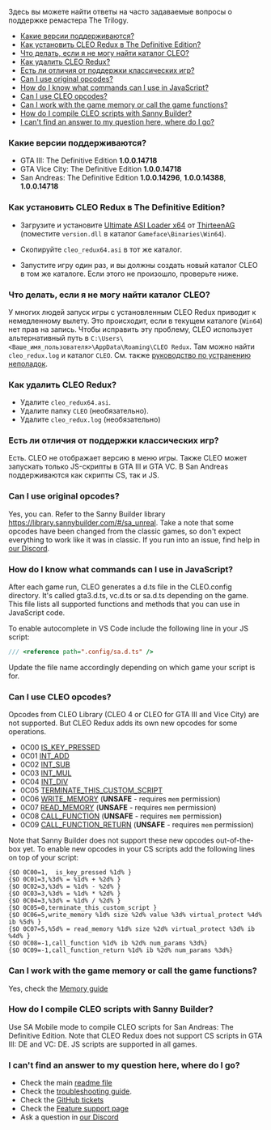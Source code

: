 Здесь вы можете найти ответы на часто задаваемые вопросы о поддержке ремастера The Trilogy.

- [Какие версии поддерживаются?](#какие-версии-поддерживаются)
- [Как установить CLEO Redux в The Definitive Edition?](#как-установить-cleo-redux-в-the-definitive-edition)
- [Что делать, если я не могу найти каталог CLEO?](#что-делать-если-я-не-могу-найти-каталог-cleo)
- [Как удалить CLEO Redux?](#как-удалить-cleo-redux)
- [Есть ли отличия от поддержки классических игр?](#есть-ли-отличия-от-поддержки-классических-игр)
- [Can I use original opcodes?](#can-i-use-original-opcodes)
- [How do I know what commands can I use in JavaScript?](#how-do-i-know-what-commands-can-i-use-in-javascript)
- [Can I use CLEO opcodes?](#can-i-use-cleo-opcodes)
- [Can I work with the game memory or call the game functions?](#can-i-work-with-the-game-memory-or-call-the-game-functions)
- [How do I compile CLEO scripts with Sanny Builder?](#how-do-i-compile-cleo-scripts-with-sanny-builder)
- [I can't find an answer to my question here, where do I go?](#i-cant-find-an-answer-to-my-question-here-where-do-i-go)

### Какие версии поддерживаются?

- GTA III: The Definitive Edition **1.0.0.14718** 
- GTA Vice City: The Definitive Edition **1.0.0.14718** 
- San Andreas: The Definitive Edition **1.0.0.14296**, **1.0.0.14388**, **1.0.0.14718** 

### Как установить CLEO Redux в The Definitive Edition?

- Загрузите и установите [Ultimate ASI Loader x64](https://github.com/ThirteenAG/Ultimate-ASI-Loader/releases/download/x64-latest/version.zip) от [ThirteenAG](https://github.com/ThirteenAG) (поместите `version.dll` в каталог `Gameface\Binaries\Win64`).

- Скопируйте `cleo_redux64.asi` в тот же каталог.

- Запустите игру один раз, и вы должны создать новый каталог CLEO в том же каталоге. Если этого не произошло, проверьте ниже.

### Что делать, если я не могу найти каталог CLEO?

У многих людей запуск игры с установленным CLEO Redux приводит к немедленному вылету. Это происходит, если в текущем каталоге (`Win64`) нет прав на запись. Чтобы исправить эту проблему, CLEO использует альтернативный путь в `C:\Users\<Ваше_имя_пользователя>\AppData\Roaming\CLEO Redux`. Там можно найти `cleo_redux.log` и каталог `CLEO`. См. также [руководство по устранению неполадок](TROUBLESHOOTING.md).

### Как удалить CLEO Redux?

- Удалите `cleo_redux64.asi`.
- Удалите папку `CLEO` (необязательно).
- Удалите `cleo_redux.log` (необязательно)

### Есть ли отличия от поддержки классических игр?

Есть. CLEO не отображает версию в меню игры. Также CLEO может запускать только JS-скрипты в GTA III и GTA VC. В San Andreas поддерживаются как скрипты CS, так и JS.

### Can I use original opcodes?

Yes, you can. Refer to the Sanny Builder library https://library.sannybuilder.com/#/sa_unreal. Take a note that some opcodes have been changed from the classic games, so don't expect everything to work like it was in classic. If you run into an issue, find help in [our Discord](https://discord.gg/d5dZSfgBZr).

### How do I know what commands can I use in JavaScript?

After each game run, CLEO generates a d.ts file in the CLEO\.config directory. It's called gta3.d.ts, vc.d.ts or sa.d.ts depending on the game. This file lists all supported functions and methods that you can use in JavaScript code. 

To enable autocomplete in VS Code include the following line in your JS script:

```js
/// <reference path=".config/sa.d.ts" />
```

Update the file name accordingly depending on which game your script is for.

### Can I use CLEO opcodes?

Opcodes from CLEO Library (CLEO 4 or CLEO for GTA III and Vice City) are not supported. But CLEO Redux adds its own new opcodes for some operations.

  - 0C00 [IS_KEY_PRESSED](https://library.sannybuilder.com/#/sa_unreal/CLEO/0C00)
  - 0C01 [INT_ADD](https://library.sannybuilder.com/#/sa_unreal/CLEO/0C01)
  - 0C02 [INT_SUB](https://library.sannybuilder.com/#/sa_unreal/CLEO/0C02)
  - 0C03 [INT_MUL](https://library.sannybuilder.com/#/sa_unreal/CLEO/0C03)
  - 0C04 [INT_DIV](https://library.sannybuilder.com/#/sa_unreal/CLEO/0C04)
  - 0C05 [TERMINATE_THIS_CUSTOM_SCRIPT](https://library.sannybuilder.com/#/sa_unreal/CLEO/0C05)
  - 0C06 [WRITE_MEMORY](https://library.sannybuilder.com/#/sa_unreal/CLEO/0C06) (**UNSAFE** - requires `mem` permission)
  - 0C07 [READ_MEMORY](https://library.sannybuilder.com/#/sa_unreal/CLEO/0C07) (**UNSAFE** - requires `mem` permission)
  - 0C08 [CALL_FUNCTION](https://library.sannybuilder.com/#/sa_unreal/CLEO/0C08) (**UNSAFE** - requires `mem` permission)
  - 0C09 [CALL_FUNCTION_RETURN](https://library.sannybuilder.com/#/sa_unreal/CLEO/0C09) (**UNSAFE** - requires `mem` permission)

Note that Sanny Builder does not support these new opcodes out-of-the-box yet. To enable new opcodes in your CS scripts add the following lines on top of your script:

```
{$O 0C00=1,  is_key_pressed %1d% }
{$O 0C01=3,%3d% = %1d% + %2d% }
{$O 0C02=3,%3d% = %1d% - %2d% }
{$O 0C03=3,%3d% = %1d% * %2d% }
{$O 0C04=3,%3d% = %1d% / %2d% }
{$O 0C05=0,terminate_this_custom_script }
{$O 0C06=5,write_memory %1d% size %2d% value %3d% virtual_protect %4d% ib %5d% }
{$O 0C07=5,%5d% = read_memory %1d% size %2d% virtual_protect %3d% ib %4d% }
{$O 0C08=-1,call_function %1d% ib %2d% num_params %3d%}
{$O 0C09=-1,call_function_return %1d% ib %2d% num_params %3d%}
```

### Can I work with the game memory or call the game functions?

Yes, check the [Memory guide](using-memory-64.md)

### How do I compile CLEO scripts with Sanny Builder?

Use SA Mobile mode to compile CLEO scripts for San Andreas: The Definitive Edition. Note that CLEO Redux does not support CS scripts in GTA III: DE and VC: DE. JS scripts are supported in all games.

### I can't find an answer to my question here, where do I go?

- Check the main [readme file](README.md)
- Check the [troubleshooting guide](TROUBLESHOOTING.md).
- Check the [GitHub tickets](https://github.com/cleolibrary/CLEO-Redux/issues)
- Check the [Feature support page](https://github.com/cleolibrary/CLEO-Redux/wiki/Feature-Support-Matrix)
- Ask a question in [our Discord](https://discord.gg/d5dZSfgBZr)
